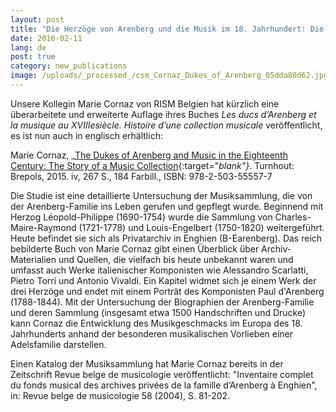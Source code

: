 ```yaml
---
layout: post
title: "Die Herzöge von Arenberg und die Musik im 18. Jahrhundert: Die Geschichte einer Musiksammlung"
date: 2016-02-11
lang: de
post: true
category: new_publications
image: /uploads/_processed_/csm_Cornaz_Dukes_of_Arenberg_05dda80d62.jpg
---
```



Unsere Kollegin Marie Cornaz von RISM Belgien hat kürzlich eine überarbeitete und erweiterte Auflage ihres Buches _Les ducs d’Arenberg et la musique au XVIIIesiècle. Histoire d’une collection musicale_ veröffentlicht, es ist nun auch in englisch erhältlich:

Marie Cornaz, _[The Dukes of Arenberg and Music in the Eighteenth Century: The Story of a Music Collection](http://www.brepols.net/Pages/ShowProduct.aspx?prod_id=IS-9782503555577-1){:target="_blank"}_. Turnhout: Brepols, 2015. iv, 267 S., 184 Farbill., ISBN: 978-2-503-55557-7

Die Studie ist eine detaillierte Untersuchung der Musiksammlung, die von der Arenberg-Familie ins Leben gerufen und gepflegt wurde. Beginnend mit Herzog Léopold-Philippe (1690-1754) wurde die Sammlung von Charles-Maire-Raymond (1721-1778) und Louis-Engelbert (1750-1820) weitergeführt. Heute befindet sie sich als Privatarchiv in Enghien (B-Earenberg). Das reich bebilderte Buch von Marie Cornaz gibt einen Überblick über Archiv-Materialien und Quellen, die vielfach bis heute unbekannt waren und umfasst auch Werke italienischer Komponisten wie Alessandro Scarlatti, Pietro Torri und Antonio Vivaldi. Ein Kapitel widmet sich je einem Werk der drei Herzöge und endet mit einem Porträt des Komponisten Paul d'Arenberg (1788-1844). Mit der Untersuchung der Biographien der Arenberg-Familie und deren Sammlung (insgesamt etwa 1500 Handschriften und Drucke) kann Cornaz die Entwicklung des Musikgeschmacks im Europa des 18. Jahrhunderts anhand der besonderen musikalischen Vorlieben einer Adelsfamilie darstellen.



Einen Katalog der Musiksammlung hat Marie Cornaz bereits in der Zeitschrift Revue belge de musicologie veröffentlicht: "Inventaire complet du fonds musical des archives privées de la famille d’Arenberg à Enghien", in: Revue belge de musicologie 58 (2004), S. 81-202.



<script type="text/javascript">var switchTo5x=true;</script><script type="text/javascript" src="http://w.sharethis.com/button/buttons.js"></script><script type="text/javascript">stLight.options({publisher: "9b601438-1ce1-49d8-bfd7-9cff5df54c17", doNotHash: false, doNotCopy: false, hashAddressBar: false});</script>